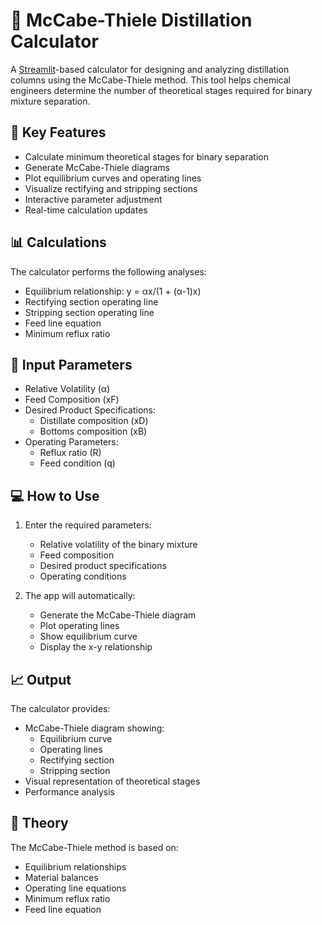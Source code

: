 # 🔬 McCabe-Thiele Distillation Calculator

A [Streamlit](https://streamlit.io)-based calculator for designing and analyzing distillation columns using the McCabe-Thiele method. This tool helps chemical engineers determine the number of theoretical stages required for binary mixture separation.

## 🎯 Key Features

* Calculate minimum theoretical stages for binary separation
* Generate McCabe-Thiele diagrams
* Plot equilibrium curves and operating lines
* Visualize rectifying and stripping sections
* Interactive parameter adjustment
* Real-time calculation updates

## 📊 Calculations

The calculator performs the following analyses:
* Equilibrium relationship: y = αx/(1 + (α-1)x)
* Rectifying section operating line
* Stripping section operating line
* Feed line equation
* Minimum reflux ratio

## 🔢 Input Parameters

* Relative Volatility (α)
* Feed Composition (xF)
* Desired Product Specifications:
  * Distillate composition (xD)
  * Bottoms composition (xB)
* Operating Parameters:
  * Reflux ratio (R)
  * Feed condition (q)

## 💻 How to Use

1. Enter the required parameters:
   * Relative volatility of the binary mixture
   * Feed composition
   * Desired product specifications
   * Operating conditions

2. The app will automatically:
   * Generate the McCabe-Thiele diagram
   * Plot operating lines
   * Show equilibrium curve
   * Display the x-y relationship

## 📈 Output

The calculator provides:
* McCabe-Thiele diagram showing:
  * Equilibrium curve
  * Operating lines
  * Rectifying section
  * Stripping section
* Visual representation of theoretical stages
* Performance analysis

## 🧮 Theory

The McCabe-Thiele method is based on:
* Equilibrium relationships
* Material balances
* Operating line equations
* Minimum reflux ratio
* Feed line equation
